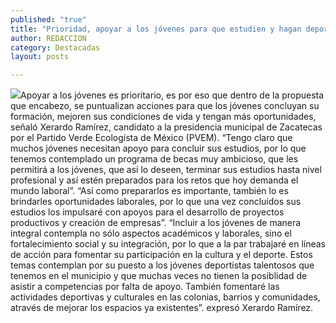 ```yaml
---
published: "true"
title: "Prioridad, apoyar a los jóvenes para que estudien y hagan deporte: Xerardo Ramírez"
author: REDACCION
category: Destacadas
layout: posts

---
```


![](http://i.imgur.com/qNpHWzWm.jpg)Apoyar a los jóvenes es prioritario, es por eso que dentro de la propuesta que encabezo, se puntualizan acciones para que los jóvenes concluyan su formación, mejoren sus condiciones de vida y tengan más oportunidades, señaló Xerardo Ramírez, candidato a la presidencia municipal de Zacatecas por el Partido Verde Ecologísta de México (PVEM).
 “Tengo claro que muchos jóvenes necesitan apoyo para concluir sus estudios, por lo que tenemos contemplado un programa de becas muy ambicioso, que les permitirá a los jóvenes, que así lo deseen, terminar sus estudios hasta nivel profesional y así estén preparados para los retos que hoy demanda el mundo laboral”. 
“Así como prepararlos es importante, también lo es brindarles oportunidades laborales, por lo que una vez concluidos sus estudios los impulsaré con apoyos para el desarrollo de proyectos productivos y creación de empresas”.
“Incluir a los jóvenes de manera integral contempla no sólo aspectos académicos y laborales, sino el fortalecimiento social y su integración, por lo que a la par trabajaré en líneas de acción para fomentar su participación en la cultura y el deporte. Estos temas contemplan por su puesto a los jóvenes deportistas talentosos que tenemos en el municipio y que muchas veces no tienen la posiblidad de asistir a competencias por falta de apoyo. También fomentaré las actividades deportivas y culturales en las colonias, barrios y comunidades, através de mejorar los espacios ya existentes”. expresó Xerardo Ramírez.
